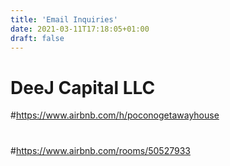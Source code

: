 ```yaml
---
title: 'Email Inquiries'
date: 2021-03-11T17:18:05+01:00
draft: false
---
```


# DeeJ Capital LLC
#https://www.airbnb.com/h/poconogetawayhouse
#
#https://www.airbnb.com/rooms/50527933
#
